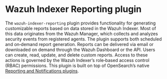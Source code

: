 # Wazuh Indexer Reporting plugin

The `wazuh-indexer-reporting` plugin provides functionality for generating customizable reports based on data stored in the Wazuh Indexer. Most of this data originates from the Wazuh Manager, which collects and analyzes security events from registered agents. The plugin supports both scheduled and on‑demand report generation. Reports can be delivered via email or downloaded on demand through the Wazuh Dashboard or the API. Users can create, read, update, and delete custom reports. Access to these actions is governed by the Wazuh Indexer’s role‑based access control (RBAC) permissions. This plugin is built on top of OpenSearch’s native [Reporting and Notifications plugins](https://docs.opensearch.org/docs/latest/reporting/report-dashboard-index/).

